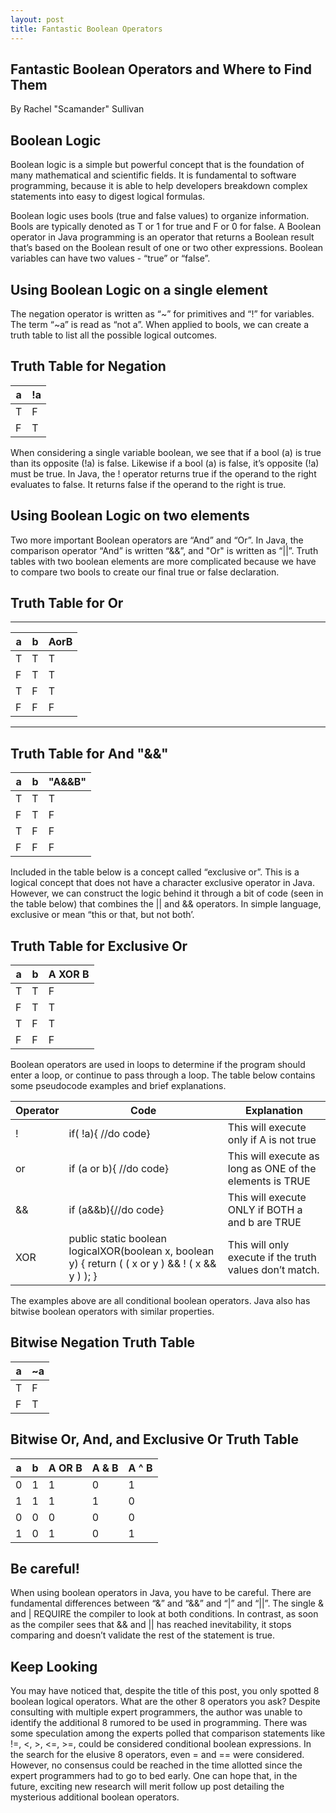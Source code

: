 ```yaml
---
layout: post
title: Fantastic Boolean Operators
---
```



## Fantastic Boolean Operators and Where to Find Them
By Rachel "Scamander" Sullivan

## Boolean Logic

Boolean logic is a simple but powerful concept that is the foundation of many mathematical and scientific fields.  It is fundamental to software programming, because it is able to help developers breakdown complex statements into easy to digest logical formulas. 

Boolean logic uses bools (true and false values) to organize information. Bools are typically denoted as T or 1 for true and F or 0 for false.  A Boolean operator in Java programming is an operator that returns a Boolean result that’s based on the Boolean result of one or two other expressions. Boolean variables can have two values - “true” or “false”.

## Using Boolean Logic on a single element

The negation operator is written as “~” for primitives and “!” for variables. The term “~a” is read as “not a”. When applied to bools, we can create a truth table to list all the possible logical outcomes.

## Truth Table for Negation

a |!a
------------ | -------------
T|F
F|T

When considering a single variable boolean, we see that if a bool (a) is true than its opposite (!a) is false.  Likewise if a bool (a) is false, it’s opposite (!a) must be true. In Java, the ! operator returns true if the operand to the right evaluates to false.  It returns false if the operand to the right is true.

## Using Boolean Logic on two elements

Two more important Boolean operators are “And” and “Or”.  In Java, the comparison operator “And” is written “&&”, and "Or" is written as  “||”.  Truth tables with two boolean elements are more complicated because we have to compare two bools to create our final true or false declaration.

## Truth Table for Or 
---
a | b |AorB
------------ | ------------- |-------------
T | T | T
F | T | T
T | F | T
F | F | F
---

## Truth Table for And "&&"

a | b | "A&&B"
------------ | ------------- | -------------
T | T | T
F | T | F
T | F | F
F | F | F

Included in the table below is a concept called “exclusive or”.  This is a logical concept that does not have a character exclusive operator in Java.  However, we can construct the logic behind it through a bit of code (seen in the table below) that combines the || and && operators. In simple language, exclusive or mean “this or that, but not both’.

## Truth Table for Exclusive Or

a | b | A XOR B
------------ | ------------- | -------------
T|T|F
F|T|T
T|F|T
F|F|F

Boolean operators are used in loops to determine if the program should enter a loop, or continue to pass through a loop.  The table below contains some pseudocode examples and brief explanations.

Operator | Code | Explanation
------------ | ------------- | -------------
!|if( !a){ //do code}|This will execute only if A is not true
or|if (a or b){	//do code}|This will execute as long as ONE of the elements is TRUE
&&|if (a&&b){//do code}|This will execute ONLY if BOTH a and b are TRUE
XOR|public static boolean logicalXOR(boolean x, boolean y) { return ( ( x or y ) && ! ( x && y ) ); }|This will only execute if the truth values don’t match.

The examples above are all conditional boolean operators.  Java also has bitwise boolean operators with similar properties.  

## Bitwise Negation Truth Table

a |~a
------------ | -------------
T|F
F|T

## Bitwise Or, And, and Exclusive Or Truth Table

a | b | A OR B | A & B | A ^ B
------------ | ------------- | ------------- | ------------- | -------------
0 | 1 | 1 | 0 | 1
1 | 1 | 1 | 1 | 0
0 | 0 | 0 | 0 | 0
1 | 0 | 1 | 0 | 1

## Be careful!

When using boolean operators in Java, you have to be careful. There are fundamental differences between “&” and “&&”  and “|” and “||”. The single & and | REQUIRE the compiler to look at both conditions.  In contrast, as soon as the compiler sees that && and || has reached inevitability, it stops comparing and doesn’t validate the rest of the statement is true. 



## Keep Looking

You may have noticed that, despite the title of this post, you only spotted 8 boolean logical operators. What are the other 8 operators you ask?  Despite consulting with multiple expert programmers, the author was unable to identify the additional 8 rumored to be used in programming.  There was some speculation among the experts polled that comparison statements like !=, <, >, <=, >=, could be considered conditional boolean expressions.  In the search for the elusive 8 operators, even = and == were considered. However, no consensus could be reached in the time allotted since the expert programmers had to go to bed early. One can hope that, in the future, exciting new research will merit follow up post detailing the mysterious additional boolean operators.









